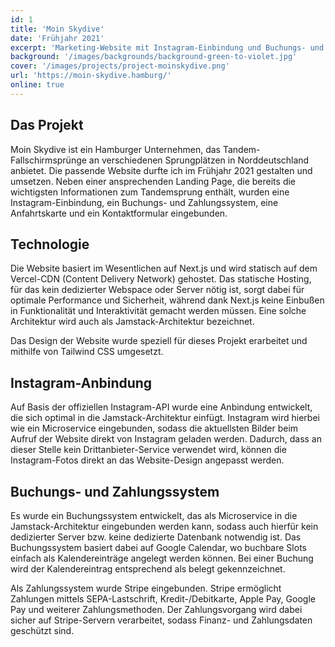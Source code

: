 ```yaml
---
id: 1
title: 'Moin Skydive'
date: 'Frühjahr 2021'
excerpt: 'Marketing-Website mit Instagram-Einbindung und Buchungs- und Zahlungssystem für Tandem-Fallschirmsprünge.'
background: '/images/backgrounds/background-green-to-violet.jpg'
cover: '/images/projects/project-moinskydive.png'
url: 'https://moin-skydive.hamburg/'
online: true
---
```


## Das Projekt

Moin Skydive ist ein Hamburger Unternehmen, das Tandem-Fallschirmsprünge an verschiedenen Sprungplätzen in Norddeutschland anbietet. Die passende Website durfte ich im Frühjahr 2021 gestalten und umsetzen. Neben einer ansprechenden Landing Page, die bereits die wichtigsten Informationen zum Tandemsprung enthält, wurden eine Instagram-Einbindung, ein Buchungs- und Zahlungssystem, eine Anfahrtskarte und ein Kontaktformular eingebunden.

## Technologie

Die Website basiert im Wesentlichen auf Next.js und wird statisch auf dem Vercel-CDN (Content Delivery Network) gehostet. Das statische Hosting, für das kein dedizierter Webspace oder Server nötig ist, sorgt dabei für optimale Performance und Sicherheit, während dank Next.js keine Einbußen in Funktionalität und Interaktivität gemacht werden müssen. Eine solche Architektur wird auch als Jamstack-Architektur bezeichnet.

Das Design der Website wurde speziell für dieses Projekt erarbeitet und mithilfe von Tailwind CSS umgesetzt.

## Instagram-Anbindung

Auf Basis der offiziellen Instagram-API wurde eine Anbindung entwickelt, die sich optimal in die Jamstack-Architektur einfügt. Instagram wird hierbei wie ein Microservice eingebunden, sodass die aktuellsten Bilder beim Aufruf der Website direkt von Instagram geladen werden. Dadurch, dass an dieser Stelle kein Drittanbieter-Service verwendet wird, können die Instagram-Fotos direkt an das Website-Design angepasst werden.

## Buchungs- und Zahlungssystem

Es wurde ein Buchungssystem entwickelt, das als Microservice in die Jamstack-Architektur eingebunden werden kann, sodass auch hierfür kein dedizierter Server bzw. keine dedizierte Datenbank notwendig ist. Das Buchungssystem basiert dabei auf Google Calendar, wo buchbare Slots einfach als Kalendereinträge angelegt werden können. Bei einer Buchung wird der Kalendereintrag entsprechend als belegt gekennzeichnet.

Als Zahlungssystem wurde Stripe eingebunden. Stripe ermöglicht Zahlungen mittels SEPA-Lastschrift, Kredit-/Debitkarte, Apple Pay, Google Pay und weiterer Zahlungsmethoden. Der Zahlungsvorgang wird dabei sicher auf Stripe-Servern verarbeitet, sodass Finanz- und Zahlungsdaten geschützt sind.
